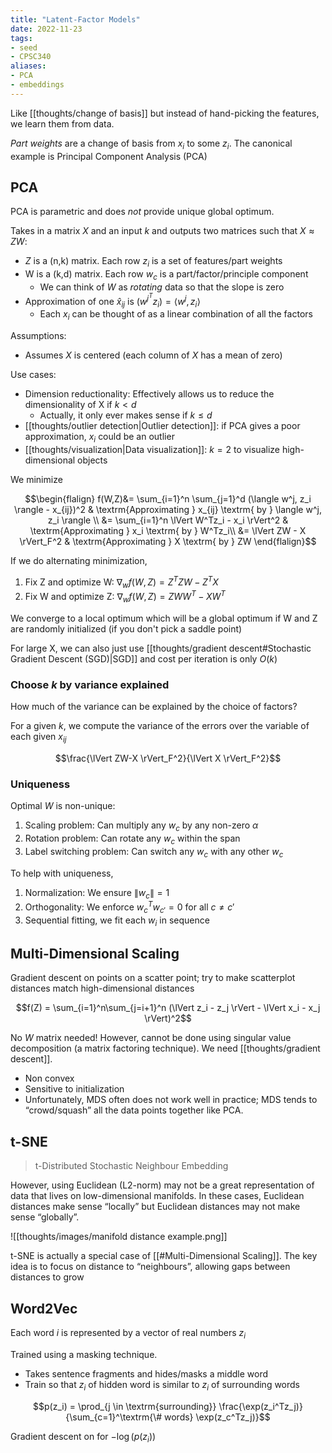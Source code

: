 ```yaml
---
title: "Latent-Factor Models"
date: 2022-11-23
tags:
- seed
- CPSC340
aliases:
- PCA
- embeddings
---
```


Like [[thoughts/change of basis]] but instead of hand-picking the features, we learn them from data.

*Part weights* are a change of basis from $x_i$ to some $z_i$. The canonical example is Principal Component Analysis (PCA)

## PCA
PCA is parametric and does *not* provide unique global optimum. 

Takes in a matrix $X$ and an input $k$ and outputs two matrices such that $X \approx ZW$:
- $Z$ is a (n,k) matrix. Each row $z_i$ is a set of features/part weights
- W is a (k,d) matrix. Each row $w_c$ is a part/factor/principle component
	- We can think of $W$ as *rotating* data so that the slope is zero
- Approximation of one $\hat x_{ij}$ is $(w^{j^T}z_i) = \langle w^j, z_i \rangle$
	- Each $x_i$ can be thought of as a linear combination of all the factors

Assumptions:
- Assumes $X$ is centered (each column of $X$ has a mean of zero)

Use cases:
- Dimension reductionality: Effectively allows us to reduce the dimensionality of X if $k < d$
	- Actually, it only ever makes sense if $k \leq d$
- [[thoughts/outlier detection|Outlier detection]]: if PCA gives a poor approximation, $x_i$ could be an outlier
- [[thoughts/visualization|Data visualization]]: $k=2$ to visualize high-dimensional objects

We minimize

$$\begin{flalign}
f(W,Z)&= \sum_{i=1}^n \sum_{j=1}^d (\langle w^j, z_i \rangle - x_{ij})^2 & \textrm{Approximating } x_{ij} \textrm{ by } \langle w^j, z_i \rangle \\
&= \sum_{i=1}^n \lVert W^Tz_i - x_i \rVert^2 & \textrm{Approximating } x_i \textrm{ by } W^Tz_i\\
&= \lVert ZW - X \rVert_F^2 & \textrm{Approximating } X \textrm{ by } ZW
\end{flalign}$$

If we do alternating minimization,
1. Fix Z and optimize W: $\nabla_wf(W,Z)=Z^TZW-Z^TX$
2. Fix W and optimize Z: $\nabla_wf(W,Z)=ZWW^T-XW^T$

We converge to a local optimum which will be a global optimum if W and Z are randomly initialized (if you don't pick a saddle point)

For large X, we can also just use [[thoughts/gradient descent#Stochastic Gradient Descent (SGD)|SGD]] and cost per iteration is only $O(k)$

### Choose $k$ by variance explained
How much of the variance can be explained by the choice of factors?

For a given $k$, we compute the variance of the errors over the variable of each given $x_{ij}$

$$\frac{\lVert ZW-X \rVert_F^2}{\lVert X \rVert_F^2}$$
### Uniqueness
Optimal $W$ is non-unique:
1. Scaling problem: Can multiply any $w_c$ by any non-zero $\alpha$
2. Rotation problem: Can rotate any $w_c$ within the span
3. Label switching problem: Can switch any $w_c$ with any other $w_c$

To help with uniqueness,
1. Normalization: We ensure $\lVert w_c \rVert = 1$
2. Orthogonality: We enforce $w_c^Tw_{c'}=0$ for all $c \neq c'$
3. Sequential fitting, we fit each $w_i$ in sequence

## Multi-Dimensional Scaling
Gradient descent on points on a scatter point; try to make scatterplot distances match high-dimensional distances

$$f(Z) = \sum_{i=1}^n\sum_{j=i+1}^n (\lVert z_i - z_j \rVert - \lVert x_i - x_j \rVert)^2$$

No $W$ matrix needed! However, cannot be done using singular value decomposition (a matrix factoring technique). We need [[thoughts/gradient descent]].

- Non convex
- Sensitive to initialization
- Unfortunately, MDS often does not work well in practice; MDS tends to “crowd/squash” all the data points together like PCA.

## t-SNE
> t-Distributed Stochastic Neighbour Embedding

However, using Euclidean (L2-norm) may not be a great representation of data that lives on low-dimensional manifolds. In these cases, Euclidean distances make sense “locally” but Euclidean distances may not make sense “globally”.

![[thoughts/images/manifold distance example.png]]

t-SNE is actually a special case of [[#Multi-Dimensional Scaling]]. The key idea is to focus on distance to “neighbours”, allowing gaps between distances to grow

## Word2Vec
Each word $i$ is represented by a vector of real numbers $z_i$

Trained using a masking technique.
- Takes sentence fragments and hides/masks a middle word
- Train so that $z_i$ of hidden word is similar to $z_i$ of surrounding words

$$p(z_i) = \prod_{j \in \textrm{surrounding}} \frac{\exp(z_i^Tz_j)}{\sum_{c=1}^\textrm{\# words} \exp(z_c^Tz_j)}$$

Gradient descent on for $-\log(p(z_i))$